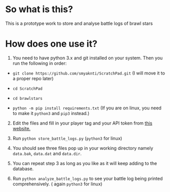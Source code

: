 # So what is this?

This is a prototype work to store and analyse battle logs of brawl stars

# How does one use it?

1. You need to have python 3.x and git installed on your system. Then you run the following in order:

- `git clone https://github.com/smyaknti/ScratchPad.git` (I will move it to a proper repo later)

- `cd ScratchPad`

- `cd brawlstars`

- `python -m pip install requirements.txt` 
(If you are on linux, you need to make it `python3` and `pip3` instead.)

2. Edit the files and fill in your player tag and your API token from [this website.](https://developer.brawlstars.com)

3. Run `python store_battle_logs.py` (`python3` for linux)

4. You should see three files pop up in your working directory namely `data.bak`, `data.dat` and `data.dir`.

5. You can repeat step 3 as long as you like as it will keep adding to the database.

6. Run `python analyze_battle_logs.py` to see your battle log being printed comprehensively. ( again `python3` for linux)
